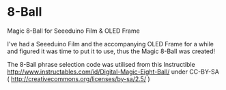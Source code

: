 8-Ball
======

Magic 8-Ball for Seeeduino Film &amp; OLED Frame

I've had a Seeeduino Film and the accompanying OLED Frame for a while and figured it was time to put it to use, thus the Magic 8-Ball was created!

The 8-Ball phrase selection code was utilised from this Instructible http://www.instructables.com/id/Digital-Magic-Eight-Ball/ under CC-BY-SA ( http://creativecommons.org/licenses/by-sa/2.5/ )
